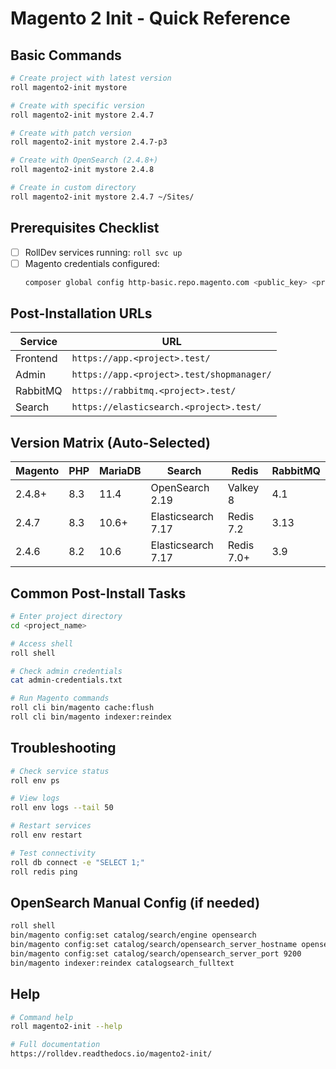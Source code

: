 # Magento 2 Init - Quick Reference

## Basic Commands

```bash
# Create project with latest version
roll magento2-init mystore

# Create with specific version
roll magento2-init mystore 2.4.7

# Create with patch version
roll magento2-init mystore 2.4.7-p3

# Create with OpenSearch (2.4.8+)
roll magento2-init mystore 2.4.8

# Create in custom directory
roll magento2-init mystore 2.4.7 ~/Sites/
```

## Prerequisites Checklist

- [ ] RollDev services running: `roll svc up`
- [ ] Magento credentials configured:
  ```bash
  composer global config http-basic.repo.magento.com <public_key> <private_key>
  ```

## Post-Installation URLs

| Service | URL |
|---------|-----|
| Frontend | `https://app.<project>.test/` |
| Admin | `https://app.<project>.test/shopmanager/` |
| RabbitMQ | `https://rabbitmq.<project>.test/` |
| Search | `https://elasticsearch.<project>.test/` |

## Version Matrix (Auto-Selected)

| Magento | PHP | MariaDB | Search | Redis | RabbitMQ |
|---------|-----|---------|--------|-------|----------|
| 2.4.8+ | 8.3 | 11.4 | OpenSearch 2.19 | Valkey 8 | 4.1 |
| 2.4.7 | 8.3 | 10.6+ | Elasticsearch 7.17 | Redis 7.2 | 3.13 |
| 2.4.6 | 8.2 | 10.6 | Elasticsearch 7.17 | Redis 7.0+ | 3.9 |

## Common Post-Install Tasks

```bash
# Enter project directory
cd <project_name>

# Access shell
roll shell

# Check admin credentials
cat admin-credentials.txt

# Run Magento commands
roll cli bin/magento cache:flush
roll cli bin/magento indexer:reindex
```

## Troubleshooting

```bash
# Check service status
roll env ps

# View logs
roll env logs --tail 50

# Restart services
roll env restart

# Test connectivity
roll db connect -e "SELECT 1;"
roll redis ping
```

## OpenSearch Manual Config (if needed)

```bash
roll shell
bin/magento config:set catalog/search/engine opensearch
bin/magento config:set catalog/search/opensearch_server_hostname opensearch
bin/magento config:set catalog/search/opensearch_server_port 9200
bin/magento indexer:reindex catalogsearch_fulltext
```

## Help

```bash
# Command help
roll magento2-init --help

# Full documentation
https://rolldev.readthedocs.io/magento2-init/
``` 